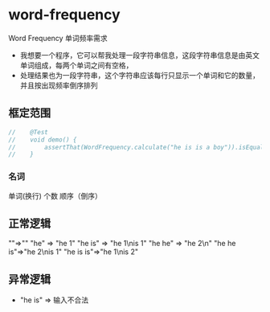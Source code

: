 # word-frequency

Word Frequency 单词频率需求

* 我想要一个程序，它可以帮我处理一段字符串信息，这段字符串信息是由英文单词组成，每两个单词之间有空格，
* 处理结果也为一段字符串，这个字符串应该每行只显示一个单词和它的数量，并且按出现频率倒序排列

## 框定范围
```java
//    @Test
//    void demo() {
//        assertThat(WordFrequency.calculate("he is is a boy")).isEqualTo("is 2\nhe 1\na 1\nboy 1");
//    }

```
### 名词
单词(换行) 个数 顺序（倒序）

## 正常逻辑
""=>""
"he" => "he 1"
"he is" => "he 1\nis 1"
"he he" => "he 2\n"
"he he is"=>"he 2\nis 1"
"he is is"=>"he 1\nis 2"


## 异常逻辑
* "he  is" => 输入不合法

